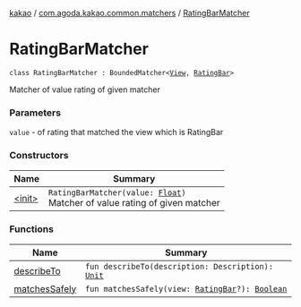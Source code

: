 [kakao](../../index.md) / [com.agoda.kakao.common.matchers](../index.md) / [RatingBarMatcher](./index.md)

# RatingBarMatcher

`class RatingBarMatcher : BoundedMatcher<`[`View`](https://developer.android.com/reference/android/view/View.html)`, `[`RatingBar`](https://developer.android.com/reference/android/widget/RatingBar.html)`>`

Matcher of value rating of given matcher

### Parameters

`value` - of rating that matched the view which is RatingBar

### Constructors

| Name | Summary |
|---|---|
| [&lt;init&gt;](-init-.md) | `RatingBarMatcher(value: `[`Float`](https://kotlinlang.org/api/latest/jvm/stdlib/kotlin/-float/index.html)`)`<br>Matcher of value rating of given matcher |

### Functions

| Name | Summary |
|---|---|
| [describeTo](describe-to.md) | `fun describeTo(description: Description): `[`Unit`](https://kotlinlang.org/api/latest/jvm/stdlib/kotlin/-unit/index.html) |
| [matchesSafely](matches-safely.md) | `fun matchesSafely(view: `[`RatingBar`](https://developer.android.com/reference/android/widget/RatingBar.html)`?): `[`Boolean`](https://kotlinlang.org/api/latest/jvm/stdlib/kotlin/-boolean/index.html) |
